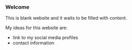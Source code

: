 ### Welcome

This is blank website and it waits to be filled with content.

My ideas for this website are:
- link to my social media profiles
- contact information


